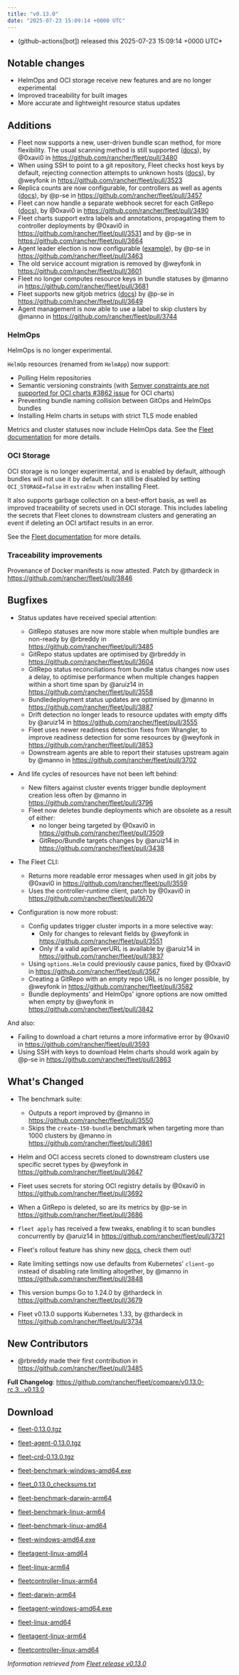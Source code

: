 ```yaml
---
title: "v0.13.0"
date: "2025-07-23 15:09:14 +0000 UTC"
---
```



*  (github-actions[bot]) released this 2025-07-23 15:09:14 +0000 UTC*


## Notable changes

* HelmOps and OCI storage receive new features and are no longer experimental
* Improved traceability for built images
* More accurate and lightweight resource status updates

## Additions

* Fleet now supports a new, user-driven bundle scan method, for more flexibility. The usual scanning method is still supported ([docs](../../gitrepo-content.md#alternative-scan-explicitly-defined-by-the-user)), by @0xavi0 in https://github.com/rancher/fleet/pull/3480
* When using SSH to point to a git repository, Fleet checks host keys by default, rejecting connection attempts to unknown hosts ([docs](../../gitrepo-add.md#known-hosts)), by @weyfonk in https://github.com/rancher/fleet/pull/3523
* Replica counts are now configurable, for controllers as well as agents ([docs](../../installation.md#controller-and-agent-replicas)), by @p-se in https://github.com/rancher/fleet/pull/3457
* Fleet can now handle a separate webhook secret for each GitRepo ([docs](../../webhook#option-2-define-a-secret-for-each-gitrepo)), by @0xavi0 in https://github.com/rancher/fleet/pull/3490
* Fleet charts support extra labels and annotations, propagating them to controller deployments by @0xavi0 in https://github.com/rancher/fleet/pull/3531 and by @p-se in https://github.com/rancher/fleet/pull/3664
* Agent leader election is now configurable ([example](https://github.com/rancher/fleet/blob/main/charts/fleet/values.yaml#L135-L138)), by @p-se in https://github.com/rancher/fleet/pull/3463
* The old service account migration is removed by @weyfonk in https://github.com/rancher/fleet/pull/3601
* Fleet no longer computes resource keys in bundle statuses by @manno in https://github.com/rancher/fleet/pull/3681
* Fleet supports new gitjob metrics ([docs](../../observability.md#metrics)) by @p-se in https://github.com/rancher/fleet/pull/3649
* Agent management is now able to use a label to skip clusters by @manno in https://github.com/rancher/fleet/pull/3744

### HelmOps

HelmOps is no longer experimental.

`HelmOp` resources (renamed from `HelmApp`) now support:
* Polling Helm repositories
* Semantic versioning constraints (with [Semver constraints are not supported for OCI charts #3862 issue](https://github.com/rancher/fleet/issues/3862) for OCI charts)
* Preventing bundle naming collision between GitOps and HelmOps bundles
* Installing Helm charts in setups with strict TLS mode enabled

Metrics and cluster statuses now include HelmOps data. See the [Fleet documentation](../../helm-ops.md) for more details.

### OCI Storage

OCI storage is no longer experimental, and is enabled by default, although bundles will not use it by default. It can still be disabled by setting `OCI_STORAGE=false` in `extraEnv` when installing Fleet.

It also supports garbage collection on a best-effort basis, as well as improved traceability of secrets used in OCI storage. This includes labeling the secrets that Fleet clones to downstream clusters and generating an event if deleting an OCI artifact results in an error.
    
See the [Fleet documentation](../../oci-storage.md) for more details.

### Traceability improvements

Provenance of Docker manifests is now attested. Patch by @thardeck in https://github.com/rancher/fleet/pull/3846

## Bugfixes

* Status updates have received special attention:
    * GitRepo statuses are now more stable when multiple bundles are non-ready by @rbreddy in https://github.com/rancher/fleet/pull/3485
    * GitRepo status updates are optimised by @rbreddy in https://github.com/rancher/fleet/pull/3604
    * GitRepo status reconciliations from bundle status changes now uses a delay, to optimise performance when multiple changes happen within a short time span by @aruiz14 in https://github.com/rancher/fleet/pull/3558
    * Bundledeployment status updates are optimised by @manno in https://github.com/rancher/fleet/pull/3887
    * Drift detection no longer leads to resource updates with empty diffs by @aruiz14 in https://github.com/rancher/fleet/pull/3555
    * Fleet uses newer readiness detection fixes from Wrangler, to improve readiness detection for some resources by @weyfonk in https://github.com/rancher/fleet/pull/3853
    * Downstream agents are able to report their statuses upstream again by @manno in https://github.com/rancher/fleet/pull/3702

* And life cycles of resources have not been left behind:
    * New filters against cluster events trigger bundle deployment creation less often by @manno in https://github.com/rancher/fleet/pull/3796
    * Fleet now deletes bundle deployments which are obsolete as a result of either:
        * no longer being targeted by @0xavi0 in https://github.com/rancher/fleet/pull/3509
        * GitRepo/Bundle targets changes by @aruiz14 in https://github.com/rancher/fleet/pull/3438

* The Fleet CLI:
    * Returns more readable error messages when used in git jobs by @0xavi0 in https://github.com/rancher/fleet/pull/3559
    * Uses the controller-runtime client, patch by @0xavi0 in https://github.com/rancher/fleet/pull/3670

* Configuration is now more robust:
    * Config updates trigger cluster imports in a more selective way:
        * Only for changes to relevant fields by @weyfonk in https://github.com/rancher/fleet/pull/3551
        * Only if a valid apiServerURL is available by @aruiz14 in https://github.com/rancher/fleet/pull/3837
    * Using `options.Helm` could previously cause panics, fixed by @0xavi0 in https://github.com/rancher/fleet/pull/3567
    * Creating a GitRepo with an empty repo URL is no longer possible, by @weyfonk in https://github.com/rancher/fleet/pull/3582
    * Bundle deployments' and HelmOps' ignore options are now omitted when empty by @weyfonk in https://github.com/rancher/fleet/pull/3842

And also:
* Failing to download a chart returns a more informative error by @0xavi0 in https://github.com/rancher/fleet/pull/3593
* Using SSH with keys to download Helm charts should work again by @p-se in https://github.com/rancher/fleet/pull/3863


## What's Changed
* The benchmark suite:
    * Outputs a report improved by @manno in https://github.com/rancher/fleet/pull/3550
    * Skips the `create-150-bundle` benchmark when targeting more than 1000 clusters by @manno in https://github.com/rancher/fleet/pull/3861

* Helm and OCI access secrets cloned to downstream clusters use specific secret types by @weyfonk in https://github.com/rancher/fleet/pull/3647
* Fleet uses secrets for storing OCI registry details by @0xavi0 in https://github.com/rancher/fleet/pull/3692

* When a GitRepo is deleted, so are its metrics by @p-se in https://github.com/rancher/fleet/pull/3686

* `fleet apply` has received a few tweaks, enabling it to scan bundles concurrently by @aruiz14 in https://github.com/rancher/fleet/pull/3721

* Fleet's rollout feature has shiny new [docs](../../rollout.md), check them out!

* Rate limiting settings now use defaults from Kubernetes' `client-go` instead of disabling rate limiting altogether, by @manno in https://github.com/rancher/fleet/pull/3848
* This version bumps Go to 1.24.0 by @thardeck in https://github.com/rancher/fleet/pull/3679
* Fleet v0.13.0 supports Kubernetes 1.33, by @thardeck in https://github.com/rancher/fleet/pull/3734


## New Contributors

* @rbreddy made their first contribution in https://github.com/rancher/fleet/pull/3485

**Full Changelog**: https://github.com/rancher/fleet/compare/v0.13.0-rc.3...v0.13.0




## Download

* [fleet-0.13.0.tgz](https://github.com/rancher/fleet/releases/download/v0.13.0/fleet-0.13.0.tgz)

* [fleet-agent-0.13.0.tgz](https://github.com/rancher/fleet/releases/download/v0.13.0/fleet-agent-0.13.0.tgz)

* [fleet-crd-0.13.0.tgz](https://github.com/rancher/fleet/releases/download/v0.13.0/fleet-crd-0.13.0.tgz)

* [fleet-benchmark-windows-amd64.exe](https://github.com/rancher/fleet/releases/download/v0.13.0/fleet-benchmark-windows-amd64.exe)

* [fleet_0.13.0_checksums.txt](https://github.com/rancher/fleet/releases/download/v0.13.0/fleet_0.13.0_checksums.txt)

* [fleet-benchmark-darwin-arm64](https://github.com/rancher/fleet/releases/download/v0.13.0/fleet-benchmark-darwin-arm64)

* [fleet-benchmark-linux-arm64](https://github.com/rancher/fleet/releases/download/v0.13.0/fleet-benchmark-linux-arm64)

* [fleet-benchmark-linux-amd64](https://github.com/rancher/fleet/releases/download/v0.13.0/fleet-benchmark-linux-amd64)

* [fleet-windows-amd64.exe](https://github.com/rancher/fleet/releases/download/v0.13.0/fleet-windows-amd64.exe)

* [fleetagent-linux-amd64](https://github.com/rancher/fleet/releases/download/v0.13.0/fleetagent-linux-amd64)

* [fleet-linux-arm64](https://github.com/rancher/fleet/releases/download/v0.13.0/fleet-linux-arm64)

* [fleetcontroller-linux-arm64](https://github.com/rancher/fleet/releases/download/v0.13.0/fleetcontroller-linux-arm64)

* [fleet-darwin-arm64](https://github.com/rancher/fleet/releases/download/v0.13.0/fleet-darwin-arm64)

* [fleetagent-windows-amd64.exe](https://github.com/rancher/fleet/releases/download/v0.13.0/fleetagent-windows-amd64.exe)

* [fleet-linux-amd64](https://github.com/rancher/fleet/releases/download/v0.13.0/fleet-linux-amd64)

* [fleetagent-linux-arm64](https://github.com/rancher/fleet/releases/download/v0.13.0/fleetagent-linux-arm64)

* [fleetcontroller-linux-amd64](https://github.com/rancher/fleet/releases/download/v0.13.0/fleetcontroller-linux-amd64)



*Information retrieved from [Fleet release v0.13.0](https://github.com/rancher/fleet/releases/tag/v0.13.0)*

